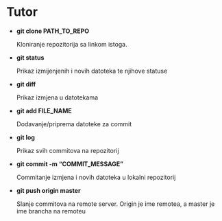 # Tutor

- **git clone PATH_TO_REPO**
    
    Kloniranje repozitorija sa linkom istoga.
    
- **git status**
    
    Prikaz izmijenjenih i novih datoteka te njihove statuse
    
- **git diff**
    
    Prikaz izmjena u datotekama
    
- **git add FILE_NAME**
    
    Dodavanje/priprema datoteke za commit
    
- **git log**
    
    Prikaz svih commitova na repozitorij
    
- **git commit -m “COMMIT_MESSAGE”**
    
    Commitanje izmjena i novih datoteka u lokalni repozitorij
    
- **git push origin master**
    
    Slanje commitova na remote server. Origin je ime remotea, a master je ime brancha na remoteu